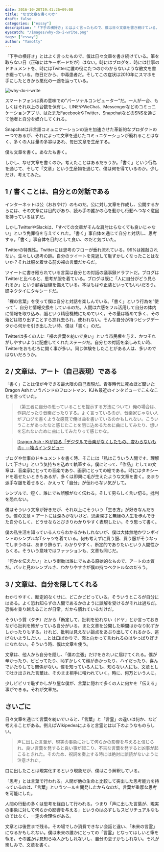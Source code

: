 ```yaml
---
date: 2016-10-20T19:41:26+09:00
title: "なぜ文章を書くのか"
draft: false
categories: ["essay"]
description: "「下手の横好き」とはよく言ったもので、僕は日々文章を書き続けている。"
eyecatch: "/images/why-do-i-write.png"
tags: ["essay"]
author: "Yamotty"
---
```


「下手の横好き」とはよく言ったもので、僕は日々文章を書き続けている。<!--more-->筆を取らない日（正確にはキーボードだが）はない。時にはブログを、時には仕事のドキュメントを、時にはTwitterに誰の役にたつのかわからないような散文を書き綴っている。毎日だから、中毒患者だ。そしてこの症状は2010年にスマホを手にしたときから悪化の一途を辿っている。

![why-do-i-write](/images/why-do-i-write.png)

スマートフォンは真の意味での”パーソナルコンピューター”だ。一人が一台、もしくはそれ以上の台数を保有し、LINEやWeChat、Messengerなどのコミュニケーションアプリ、はたまたFacebookやTwitter、SnapchatなどのSNSを通じて他者と自分を媒介してくれる。

Snapchatは非言語コミュニケーションの波を加速させた革新的なプロダクトの一つであるが、それによって文章を通じたコミュニケーションが廃れることはなく、多くの人は量の多寡はあれ、毎日文章を生産する。

僕も文章を書く。あなたも書く。

しかし、なぜ文章を書くのか。考えたことはあるだろうか。「書く」という行為を通じて、そして「文章」という生産物を通じて、僕は何を得ているのか。少しだけ、考えてみた。


## 1 / 書くことは、自分との対話である
インターネットは公（おおやけ）のものだ。公に対し文章を作成し、公開するからには、その文章には目的があり、読み手の誰かの心を動かし行動へつなぐ意図を持っているはずだ。


しかしTwitterやSlackは、「すべての文章がそんな肩肘はらなくても良いじゃない」という免罪符を与えてくれた。「書く」事自体を通じて自分と対話し、思考する。「書く」事自体を目的として良い、のだと気づいた。

Twitterの特異性。Twitterには思考のフローが垂れ流れている。99%は推敲されない。生々しい思考の跡。自分のツイートを見返して恥ずかしくなったことはないか？それは服を着せる前の裸の言葉だからだ。

ツイートに書き殴られている言葉は自分との対話の議事録ドラフトだ。ブログはTwitterと比べると、思考が服を着ている。ブログは既に「人に自分がどう見られるか」という顧客目線を備えている。本はもはや正装といってもいいだろう。蝶ネクタイにタキシードだ。

「裸の言葉」を使って僕は自分と対話を楽しんでいる。「書く」という行為を”使って”、自分と情報交換をしているのだ。人間は六感をフル活用して自分の体内に情報を取り込み、脳という精密機械にためていく。その量は極めて多く、その殆どは取り出すことすら忘れ去られ、使われない。そんな自分が持つビッグデータから何かを引き出したい時、僕は「書く」のだ。

Twitterは多くの人に「裸の言葉を紡いで良い」という市民権を与え、かつそれがしやすいように配慮してくれたステージだ。自分との対話を楽しみたい時、Twitterをおもむろに開く事が多い。同じ体験をしたことがある人は、多いのではないだろうか。

## 2 / 文章は、アート（自己表現）である
「書く」ことは僕が今できる最大限の自己表現だ。青春時代に死ぬほど聞いたDragon Ashというバンドのフロントマン、KJも最近のインタビューでこんなことを言っていた。

>（第三者に自分の思っていることを提示する方法について）俺の場合は、作詞だったり音楽だったりする。よく言っているのが、音楽家じゃない人がブログを書くような感覚で俺は曲を書いているのかもしれない。こういうことがあったなと感じたことを閉じ込めるために曲にしてみたり、想いを忘れないために曲にしてみたりって感じかな。

>[Dragon Ash・Kjが語る「デジタルで音楽がなくしたもの、変わらないもの」--独占インタビュー](https://japan.cnet.com/article/35090609/)



ブログや仕事のドキュメントを書く時、そこには「私はこういう人間です、理解して下さい」という気持ちを込めて執筆する。僕にとって、「作品」としての文章は、音楽家にとっての音楽であり、画家にとっての絵である。時にはタキシードを着せたいときもあるが、多くは即興に毛が生えたような文章を書く。あまり派手な服を着せると、かえって「自分」が伝わらない気がして。

シンプルで、短く、誰にでも誤解がなく伝わる。そして男らしく言い切る。批判を恐れない。

僕はそういう文章が好きだが、それ以上にそういう「生き方」が好きなんだろう。僕の文章 = アートには深みがないけど、思慮深さと無縁の人生を歩んできた自分らしく、どうせならとびきりわかりやすく表現したい。そう思って書く。

僕の私生活を知っている人ならわかるかもしれないが、僕は大体無地かワンポイントのシンプルなTシャツを着ている。何も考えずに買う服、買う服がそうなってしまうのは、あまり飾らず、わかりやすく、断定的でありたいという人間性からくる。そういう意味ではファッションも、文章も同じだ。

「何かを伝えたい」という衝動は誰にでもある原始的なもので、アートの本質だ。パッと見のシンプルさ、わかりやすさが僕の持つベクトルなのだろう。

## 3 / 文章は、自分を隠してくれる

わかりやすく、断定的なくせに、どこかビビっている。そういうところが自分にはある。よく恐れ知らずの人間であるかのように誤解を受けるがそれは過ちだ。恐怖を乗り越えることが日常。だから慣れているだけだ。

そういう質（タチ）だから「断定して、批判を恐れない（ドヤ」とか言っておきながら批判を怖がっている自分がいる。また文章を公開した瞬間はかなり恥ずかしかったりもする。けれど、批判は見えない論点をあぶり出してくれるから、逃げないようしたい。…とは口ばかりで、面と向かって言われるのはやっぱり好きになれない。そういう時、僕は文章を使う。

文章は、他人から自分を隠し、「僕の主張」だけをきれいに届けてくれる。僕が辛かったり、ビビってたり、恥ずかしくて顔が赤かったり、ハイだったり、喜んでいたりしても関係がない。僕を知っている人にも、知らない人にも、文章として吐き出された言葉は、そのまま相手に喰われていく。時に、何万という人に。

少しビビリで恥ずかしがり屋な僕が、言葉に隠れて多くの人に何かを「伝える」事ができる。それが文章だ。

## さいごに

日々文章を通じて言葉を紡いでいると、「言葉」と「言霊」の違いは何か、など考えることがある。例えばWikipedeaによると言霊とは以下のようなものらしい。

> 声に出した言葉が、現実の事象に対して何らかの影響を与えると信じられ、良い言葉を発すると良い事が起こり、不吉な言葉を発すると凶事が起こるとされた。そのため、祝詞を奏上する時には絶対に誤読がないように注意された。

口に出したことは現実化するという現象だが、僕はこう解釈している。

「思考」とは言葉で行われる。人間が他の生命と比較して突出した思考能力を持っているのは、「言葉」というツールを開発したからなのだ。言葉が重厚な思考を可能にした。

人間の行動の多くは思考を経由して行われる。つまり「声に出した言葉が、現実の事象に対して何らかの影響を与える」というのは必ずしもスピリチュアルなものではなく、一定の合理性がある。

文章とは後世まで残る。その場でしか消費できない会話と違い、「未来の言霊」になるかもしれない。僕は未来の誰かにとっての「言霊」となってほしいと筆を執る。その誰かは見知らぬ人かもしれないし、自分の息子かもしれない。それが楽しみで、文章を書く。
